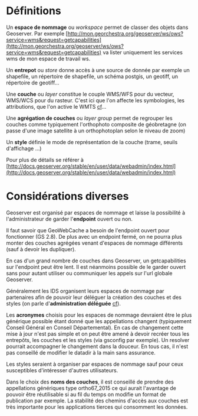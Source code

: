 # Définitions

Un **espace de nommage** ou _workspace_ permet de classer des objets dans Geoserver. Par exemple [http://mon.georchestra.org/geoserver/ws/ows?service=wms&request=getcapabilities](http://mon.georchestra.org/geoserver/ws/ows?service=wms&request=getcapabilities) va lister uniquement les services wms de mon espace de travail ws.

Un **entrepot** ou _store_ donne accès à une source de donnée par exemple un shapefile, un répertoire de shapefile, un schéma postgis, un geotiff, un répertoire de geotiff...

Une **couche** ou _layer_ constitue le couple WMS/WFS pour du vecteur, WMS/WCS pour du rasteur. C'est ici que l'on affecte les symbologies, les attributions, que l'on active le WMTS [cf](02_create_layer.md)...

Une **agrégation de couches** ou _layer group_ permet de regrouper les couches comme typiquement l'orthophoto composite de géobretagne \(on passe d'une image satellite à un orthophotoplan selon le niveau de zoom\)

Un **style** définie le mode de représentation de la couche \(trame, seuils d'affichage ...\)

Pour plus de détails se référer à [http://docs.geoserver.org/stable/en/user/data/webadmin/index.html](http://docs.geoserver.org/stable/en/user/data/webadmin/index.html)

# Considérations diverses

Geoserver est organisé par espaces de nommage et laisse la possibilité à l'administrateur de garder l'**endpoint** ouvert ou non.

Il faut savoir que GeoWebCache a besoin de l'endpoint ouvert pour fonctionner \(GS 2.8\). De plus avec un endpoint fermé, on ne pourra plus monter des couches agrégées venant d'espaces de nommage différents \(sauf à devoir les dupliquer\).

En cas d'un grand nombre de couches dans Geoserver, un getcapabilities sur l'endpoint peut être lent. Il est néanmoins possible de le garder ouvert sans pour autant utiliser ou communiquer les appels sur l'url globale Geoserver.

Généralement les IDS organisent leurs espaces de nommage par partenaires afin de pouvoir leur déléguer la création des couches et des styles \(on parle d'**administration déléguée** [cf](02_geoserver/04_layer_security.md)\).

Les **acronymes** choisis pour les espaces de nommage devraient être le plus générique possible étant donné que les appellations changent \(typiquement Conseil Général en Conseil Départemental\). En cas de changement cette mise à jour n'est pas simple et on peut être amené à devoir recréer tous les entrepôts, les couches et les styles \(via gsconfig par exemple\). Un resolver pourrait accompagner le changement dans la douceur. En tous cas, il n'est pas conseillé de modifier le datadir à la main sans assurance.

Les styles seraient à organiser par espaces de nommage sauf pour ceux susceptibles d'intéresser d'autres utilisateurs.

Dans le choix des **noms des couches**, il est conseillé de prendre des appellations génériques type ortho67\_2015 ce qui aurait l'avantage de pouvoir être réutilisable si au fil du temps on modifie un format de publication par exemple. La stabilité des chemins d'accès aux couches est très importante pour les applications tierces qui consomment les données.

